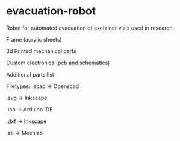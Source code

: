 evacuation-robot
================

Robot for automated evacuation of exetainer vials used in research.

Frame (acrylic sheets)

3d Printed mechanical parts 

Custom electronics (pcb and schematics)

Additional parts list

Filetypes:
.scad -> Openscad

.svg -> Inkscape

.ino -> Arduino IDE

.dxf -> Inkscape

.stl -> Meshlab




